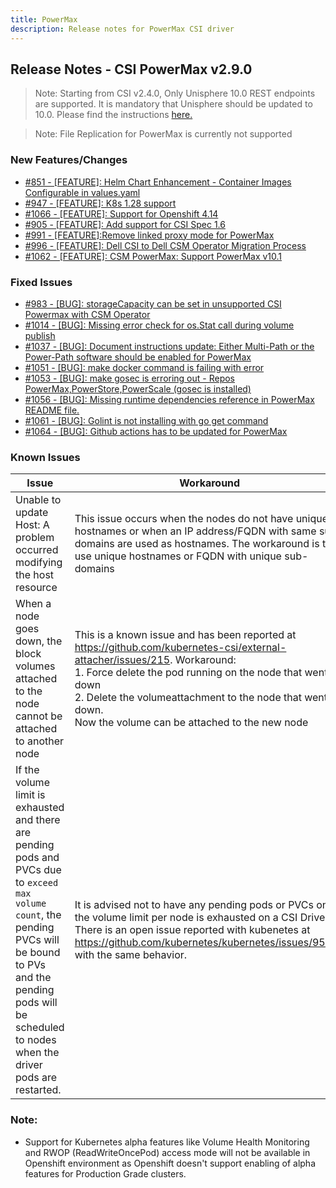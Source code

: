 ```yaml
---
title: PowerMax
description: Release notes for PowerMax CSI driver
---
```


## Release Notes - CSI PowerMax v2.9.0

> Note: Starting from CSI v2.4.0, Only Unisphere 10.0 REST endpoints are supported. It is mandatory that Unisphere should be updated to 10.0. Please find the instructions [here.](https://dl.dell.com/content/manual34878027-dell-unisphere-for-powermax-10-0-0-installation-guide.pdf?language=en-us&ps=true)

>Note: File Replication for PowerMax is currently not supported 







### New Features/Changes

- [#851 - [FEATURE]: Helm Chart Enhancement - Container Images Configurable in values.yaml](https://github.com/dell/csm/issues/851)
- [#947 - [FEATURE]: K8s 1.28 support ](https://github.com/dell/csm/issues/947)
- [#1066 - [FEATURE]: Support for Openshift 4.14](https://github.com/dell/csm/issues/1066)
- [#905 - [FEATURE]: Add support for CSI Spec 1.6](https://github.com/dell/csm/issues/905)
- [#991 - [FEATURE]:Remove linked proxy mode for PowerMax](https://github.com/dell/csm/issues/991)
- [#996 - [FEATURE]: Dell CSI to Dell CSM Operator Migration Process](https://github.com/dell/csm/issues/996)
- [#1062 - [FEATURE]: CSM PowerMax: Support PowerMax v10.1 ](https://github.com/dell/csm/issues/1062)

### Fixed Issues

- [#983 - [BUG]: storageCapacity can be set in unsupported CSI Powermax with CSM Operator](https://github.com/dell/csm/issues/983)
- [#1014 - [BUG]: Missing error check for os.Stat call during volume publish](https://github.com/dell/csm/issues/1014)
- [#1037 - [BUG]: Document instructions update: Either Multi-Path or the Power-Path software should be enabled for PowerMax ](https://github.com/dell/csm/issues/1037)
- [#1051 - [BUG]: make docker command is failing with error ](https://github.com/dell/csm/issues/1051)
- [#1053 - [BUG]: make gosec is erroring out - Repos PowerMax,PowerStore,PowerScale (gosec is installed)](https://github.com/dell/csm/issues/1053)
- [#1056 - [BUG]: Missing runtime dependencies reference in PowerMax README file.](https://github.com/dell/csm/issues/1056)
- [#1061 - [BUG]: Golint is not installing with go get command](https://github.com/dell/csm/issues/1061)
- [#1064 - [BUG]: Github actions has to be updated for PowerMax ](https://github.com/dell/csm/issues/1064)

### Known Issues

| Issue | Workaround |
|-------|------------|
| Unable to update Host: A problem occurred modifying the host resource | This issue occurs when the nodes do not have unique hostnames or when an IP address/FQDN with same sub-domains are used as hostnames. The workaround is to use unique hostnames or FQDN with unique sub-domains|
| When a node goes down, the block volumes attached to the node cannot be attached to another node | This is a known issue and has been reported at https://github.com/kubernetes-csi/external-attacher/issues/215. Workaround: <br /> 1. Force delete the pod running on the node that went down <br /> 2. Delete the volumeattachment to the node that went down. <br /> Now the volume can be attached to the new node |
| If the volume limit is exhausted and there are pending pods and PVCs due to `exceed max volume count`, the pending PVCs will be bound to PVs and the pending pods will be scheduled to nodes when the driver pods are restarted. | It is advised not to have any pending pods or PVCs once the volume limit per node is exhausted on a CSI Driver. There is an open issue reported with kubenetes at https://github.com/kubernetes/kubernetes/issues/95911 with the same behavior. |
### Note:

- Support for Kubernetes alpha features like Volume Health Monitoring and RWOP (ReadWriteOncePod) access mode will not be available in Openshift environment as Openshift doesn't support enabling of alpha features for Production Grade clusters.
